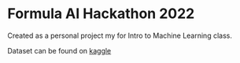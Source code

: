 # Formula AI Hackathon 2022
 Created as a personal project my for Intro to Machine Learning class.


Dataset can be found on [kaggle](https://www.kaggle.com/datasets/oracledevrel/formulaaihackathon2022)